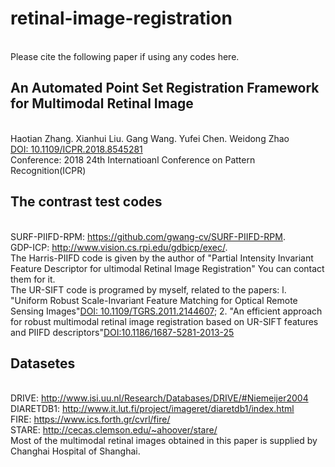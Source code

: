 # retinal-image-registration
<br>Please cite the following paper if using any codes here.
## An Automated Point Set Registration Framework for Multimodal Retinal Image
<br>Haotian Zhang. Xianhui Liu. Gang Wang. Yufei Chen. Weidong Zhao<br>
[DOI: 10.1109/ICPR.2018.8545281](https://ieeexplore.ieee.org/document/8545281 "")
<br>Conference: 2018 24th Internatioanl Conference on Pattern Recognition(ICPR)
## The contrast test codes
<br>SURF-PIIFD-RPM: https://github.com/gwang-cv/SURF-PIIFD-RPM.
<br>GDP-ICP: http://www.vision.cs.rpi.edu/gdbicp/exec/.
<br>The Harris-PIIFD code is given by the author of "Partial Intensity Invariant Feature Descriptor for ultimodal Retinal Image Registration" You can contact them for it.
<br>The UR-SIFT code is programed by myself, related to the papers: l. "Uniform Robust Scale-Invariant Feature Matching for Optical Remote Sensing Images"[DOI: 10.1109/TGRS.2011.2144607](https://ieeexplore.ieee.org/document/5782957 ""); 2. "An efficient approach for robust multimodal retinal image registration based on UR-SIFT features and PIIFD descriptors"[DOI:10.1186/1687-5281-2013-25](https://jivp-eurasipjournals.springeropen.com/articles/10.1186/1687-5281-2013-25) 
## Datasetes
<br>DRIVE: http://www.isi.uu.nl/Research/Databases/DRIVE/#Niemeijer2004
<br>DIARETDB1: http://www.it.lut.fi/project/imageret/diaretdb1/index.html
<br>FIRE: https://www.ics.forth.gr/cvrl/fire/
<br>STARE: http://cecas.clemson.edu/~ahoover/stare/
<br>Most of the multimodal retinal images obtained in this paper is supplied by Changhai Hospital of Shanghai.
